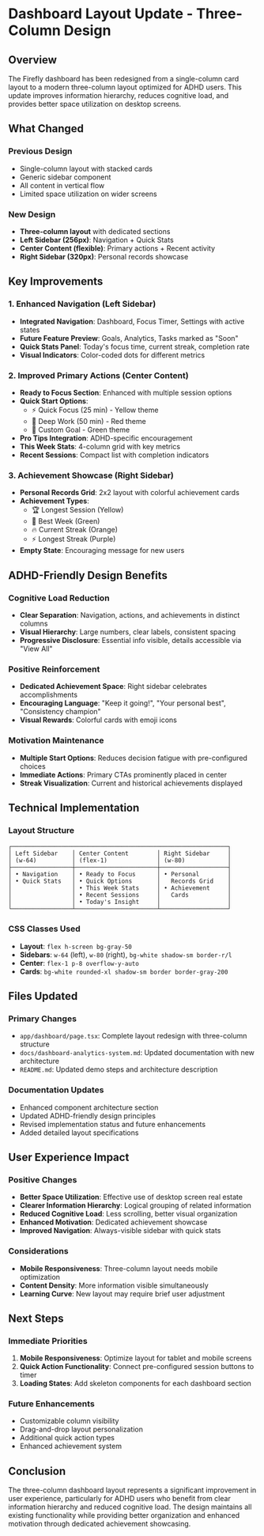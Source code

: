 # Dashboard Layout Update - Three-Column Design

## Overview

The Firefly dashboard has been redesigned from a single-column card layout to a modern three-column layout optimized for ADHD users. This update improves information hierarchy, reduces cognitive load, and provides better space utilization on desktop screens.

## What Changed

### Previous Design
- Single-column layout with stacked cards
- Generic sidebar component
- All content in vertical flow
- Limited space utilization on wider screens

### New Design
- **Three-column layout** with dedicated sections
- **Left Sidebar (256px)**: Navigation + Quick Stats
- **Center Content (flexible)**: Primary actions + Recent activity
- **Right Sidebar (320px)**: Personal records showcase

## Key Improvements

### 1. Enhanced Navigation (Left Sidebar)
- **Integrated Navigation**: Dashboard, Focus Timer, Settings with active states
- **Future Feature Preview**: Goals, Analytics, Tasks marked as "Soon"
- **Quick Stats Panel**: Today's focus time, current streak, completion rate
- **Visual Indicators**: Color-coded dots for different metrics

### 2. Improved Primary Actions (Center Content)
- **Ready to Focus Section**: Enhanced with multiple session options
- **Quick Start Options**: 
  - ⚡ Quick Focus (25 min) - Yellow theme
  - 🎯 Deep Work (50 min) - Red theme  
  - 🎨 Custom Goal - Green theme
- **Pro Tips Integration**: ADHD-specific encouragement
- **This Week Stats**: 4-column grid with key metrics
- **Recent Sessions**: Compact list with completion indicators

### 3. Achievement Showcase (Right Sidebar)
- **Personal Records Grid**: 2x2 layout with colorful achievement cards
- **Achievement Types**:
  - 🏆 Longest Session (Yellow)
  - 📅 Best Week (Green)
  - 🔥 Current Streak (Orange)
  - ⚡ Longest Streak (Purple)
- **Empty State**: Encouraging message for new users

## ADHD-Friendly Design Benefits

### Cognitive Load Reduction
- **Clear Separation**: Navigation, actions, and achievements in distinct columns
- **Visual Hierarchy**: Large numbers, clear labels, consistent spacing
- **Progressive Disclosure**: Essential info visible, details accessible via "View All"

### Positive Reinforcement
- **Dedicated Achievement Space**: Right sidebar celebrates accomplishments
- **Encouraging Language**: "Keep it going!", "Your personal best", "Consistency champion"
- **Visual Rewards**: Colorful cards with emoji icons

### Motivation Maintenance
- **Multiple Start Options**: Reduces decision fatigue with pre-configured choices
- **Immediate Actions**: Primary CTAs prominently placed in center
- **Streak Visualization**: Current and historical achievements displayed

## Technical Implementation

### Layout Structure
```
┌─────────────────────────────────────────────────────────────┐
│ Left Sidebar    │ Center Content        │ Right Sidebar     │
│ (w-64)          │ (flex-1)              │ (w-80)            │
├─────────────────┼───────────────────────┼───────────────────┤
│ • Navigation    │ • Ready to Focus      │ • Personal        │
│ • Quick Stats   │ • Quick Options       │   Records Grid    │
│                 │ • This Week Stats     │ • Achievement     │
│                 │ • Recent Sessions     │   Cards           │
│                 │ • Today's Insight     │                   │
└─────────────────┴───────────────────────┴───────────────────┘
```

### CSS Classes Used
- **Layout**: `flex h-screen bg-gray-50`
- **Sidebars**: `w-64` (left), `w-80` (right), `bg-white shadow-sm border-r/l`
- **Center**: `flex-1 p-8 overflow-y-auto`
- **Cards**: `bg-white rounded-xl shadow-sm border border-gray-200`

## Files Updated

### Primary Changes
- `app/dashboard/page.tsx`: Complete layout redesign with three-column structure
- `docs/dashboard-analytics-system.md`: Updated documentation with new architecture
- `README.md`: Updated demo steps and architecture description

### Documentation Updates
- Enhanced component architecture section
- Updated ADHD-friendly design principles
- Revised implementation status and future enhancements
- Added detailed layout specifications

## User Experience Impact

### Positive Changes
- **Better Space Utilization**: Effective use of desktop screen real estate
- **Clearer Information Hierarchy**: Logical grouping of related information
- **Reduced Cognitive Load**: Less scrolling, better visual organization
- **Enhanced Motivation**: Dedicated achievement showcase
- **Improved Navigation**: Always-visible sidebar with quick stats

### Considerations
- **Mobile Responsiveness**: Three-column layout needs mobile optimization
- **Content Density**: More information visible simultaneously
- **Learning Curve**: New layout may require brief user adjustment

## Next Steps

### Immediate Priorities
1. **Mobile Responsiveness**: Optimize layout for tablet and mobile screens
2. **Quick Action Functionality**: Connect pre-configured session buttons to timer
3. **Loading States**: Add skeleton components for each dashboard section

### Future Enhancements
- Customizable column visibility
- Drag-and-drop layout personalization
- Additional quick action types
- Enhanced achievement system

## Conclusion

The three-column dashboard layout represents a significant improvement in user experience, particularly for ADHD users who benefit from clear information hierarchy and reduced cognitive load. The design maintains all existing functionality while providing better organization and enhanced motivation through dedicated achievement showcasing.